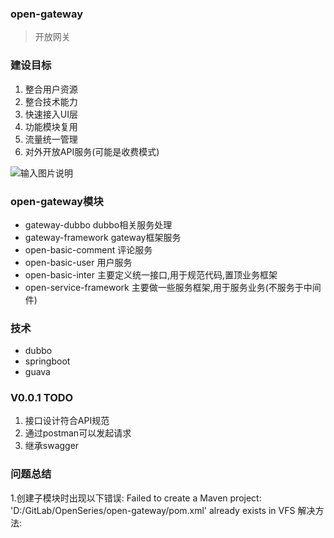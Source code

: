 ### open-gateway
> 开放网关

### 建设目标
1. 整合用户资源 
2. 整合技术能力
3. 快速接入UI层
4. 功能模块复用
5. 流量统一管理
6. 对外开放API服务(可能是收费模式)

![输入图片说明](https://images.gitee.com/uploads/images/2018/1204/015815_debe4523_112702.jpeg "9.jpg")

### open-gateway模块
- gateway-dubbo  dubbo相关服务处理
- gateway-framework gateway框架服务
- open-basic-comment 评论服务
- open-basic-user 用户服务
- open-basic-inter 主要定义统一接口,用于规范代码,置顶业务框架
- open-service-framework 主要做一些服务框架,用于服务业务(不服务于中间件)

### 技术
- dubbo
- springboot
- guava

### V0.0.1 TODO
1. 接口设计符合API规范
2. 通过postman可以发起请求
3. 继承swagger


### 问题总结
1.创建子模块时出现以下错误:
    Failed to create a Maven project: 'D:/GitLab/OpenSeries/open-gateway/pom.xml' already exists in VFS
  解决方法:



